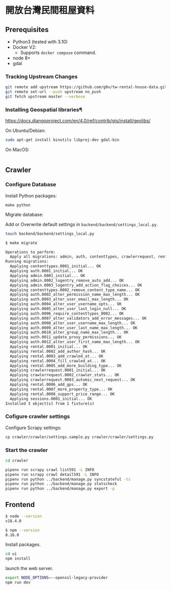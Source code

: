 # 開放台灣民間租屋資料

## Prerequisites

- Python3 (tested with 3.10)
- Docker V2:
  - Supports `docker compose` command.
- node 8+
- gdal

### Tracking Upstream Changes

```bash
git remote add upstream https://github.com/g0v/tw-rental-house-data.git
git remote set-url --push upstream no_push
git fetch upstream master --verbose
```

### Installing Geospatial libraries¶

<https://docs.djangoproject.com/en/4.0/ref/contrib/gis/install/geolibs/>

On Ubuntu/Debian:

```bash
sudo apt-get install binutils libproj-dev gdal-bin
```

On MacOS:

```bash
```

## Crawler

### Configure Database

Install Python packages:

```make
make python
```

Migrate database:

Add or Overwrite default settings in `backend/backend/settings_local.py`.

```bash
touch backend/backend/settings_local.py
```

```bash
$ make migrate

Operations to perform:
  Apply all migrations: admin, auth, contenttypes, crawlerrequest, rental, sessions
Running migrations:
  Applying contenttypes.0001_initial... OK
  Applying auth.0001_initial... OK
  Applying admin.0001_initial... OK
  Applying admin.0002_logentry_remove_auto_add... OK
  Applying admin.0003_logentry_add_action_flag_choices... OK
  Applying contenttypes.0002_remove_content_type_name... OK
  Applying auth.0002_alter_permission_name_max_length... OK
  Applying auth.0003_alter_user_email_max_length... OK
  Applying auth.0004_alter_user_username_opts... OK
  Applying auth.0005_alter_user_last_login_null... OK
  Applying auth.0006_require_contenttypes_0002... OK
  Applying auth.0007_alter_validators_add_error_messages... OK
  Applying auth.0008_alter_user_username_max_length... OK
  Applying auth.0009_alter_user_last_name_max_length... OK
  Applying auth.0010_alter_group_name_max_length... OK
  Applying auth.0011_update_proxy_permissions... OK
  Applying auth.0012_alter_user_first_name_max_length... OK
  Applying rental.0001_initial... OK
  Applying rental.0002_add_author_hash... OK
  Applying rental.0003_add_crawled_at... OK
  Applying rental.0004_fill_crawled_at... OK
  Applying rental.0005_add_more_building_type... OK
  Applying crawlerrequest.0001_initial... OK
  Applying crawlerrequest.0002_crawler_stats... OK
  Applying crawlerrequest.0003_automic_next_request... OK
  Applying rental.0006_add_gps... OK
  Applying rental.0007_more_property_type... OK
  Applying rental.0008_support_price_range... OK
  Applying sessions.0001_initial... OK
Installed 3 object(s) from 1 fixture(s)
```

### Cofigure crawler settings

Configure Scrapy settings:

```bash
cp crawler/crawler/settings.sample.py crawler/crawler/settings.py
```

### Start the crawler

```bash
cd crawler

pipenv run scrapy crawl list591 -L INFO
pipenv run scrapy crawl detail591 -L INFO
pipenv run python ../backend/manage.py syncstateful -ts
pipenv run python ../backend/manage.py statscheck
pipenv run python ../backend/manage.py export -p
```

## Frontend

```bash
$ node --version
v18.4.0

$ npm --version
8.16.0
```

Install packages.

```bash
cd ui
npm install
```

launch the web server.

```bash
export NODE_OPTIONS=--openssl-legacy-provider
npm run dev
```
